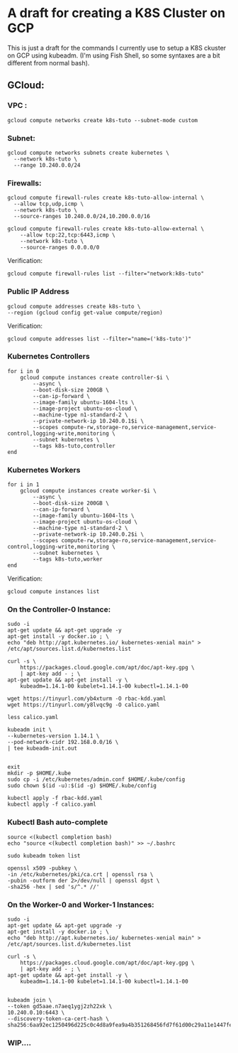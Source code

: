 # A draft for creating a K8S Cluster on GCP

This is just a draft for the commands I currently use to setup a K8S ckuster on GCP using kubeadm.
(I'm using Fish Shell, so some syntaxes are a bit different from normal bash).

## GCloud:

### VPC : 
	gcloud compute networks create k8s-tuto --subnet-mode custom

### Subnet:
	gcloud compute networks subnets create kubernetes \
      --network k8s-tuto \
      --range 10.240.0.0/24

### Firewalls:
	gcloud compute firewall-rules create k8s-tuto-allow-internal \
      --allow tcp,udp,icmp \
      --network k8s-tuto \
      --source-ranges 10.240.0.0/24,10.200.0.0/16

    gcloud compute firewall-rules create k8s-tuto-allow-external \
        --allow tcp:22,tcp:6443,icmp \
        --network k8s-tuto \
        --source-ranges 0.0.0.0/0

Verification:

    gcloud compute firewall-rules list --filter="network:k8s-tuto"

### Public IP Address
	gcloud compute addresses create k8s-tuto \
    --region (gcloud config get-value compute/region)

Verification:

    gcloud compute addresses list --filter="name=('k8s-tuto')"

### Kubernetes Controllers
    for i in 0
        gcloud compute instances create controller-$i \
            --async \
            --boot-disk-size 200GB \
            --can-ip-forward \
            --image-family ubuntu-1604-lts \
            --image-project ubuntu-os-cloud \
            --machine-type n1-standard-2 \
            --private-network-ip 10.240.0.1$i \
            --scopes compute-rw,storage-ro,service-management,service-control,logging-write,monitoring \
            --subnet kubernetes \
            --tags k8s-tuto,controller
    end

### Kubernetes Workers
    for i in 1
        gcloud compute instances create worker-$i \
            --async \
            --boot-disk-size 200GB \
            --can-ip-forward \
            --image-family ubuntu-1604-lts \
            --image-project ubuntu-os-cloud \
            --machine-type n1-standard-2 \
            --private-network-ip 10.240.0.2$i \
            --scopes compute-rw,storage-ro,service-management,service-control,logging-write,monitoring \
            --subnet kubernetes \
            --tags k8s-tuto,worker
    end

Verification:

    gcloud compute instances list

### On the Controller-0 Instance:
    sudo -i
    apt-get update && apt-get upgrade -y
    apt-get install -y docker.io ; \
    echo "deb http://apt.kubernetes.io/ kubernetes-xenial main" > /etc/apt/sources.list.d/kubernetes.list

    curl -s \
        https://packages.cloud.google.com/apt/doc/apt-key.gpg \
        | apt-key add - ; \
    apt-get update && apt-get install -y \
        kubeadm=1.14.1-00 kubelet=1.14.1-00 kubectl=1.14.1-00

    wget https://tinyurl.com/yb4xturm -O rbac-kdd.yaml
    wget https://tinyurl.com/y8lvqc9g -O calico.yaml

    less calico.yaml

    kubeadm init \
    --kubernetes-version 1.14.1 \
    --pod-network-cidr 192.168.0.0/16 \
    | tee kubeadm-init.out


    exit
    mkdir -p $HOME/.kube
    sudo cp -i /etc/kubernetes/admin.conf $HOME/.kube/config
    sudo chown $(id -u):$(id -g) $HOME/.kube/config

    kubectl apply -f rbac-kdd.yaml
    kubectl apply -f calico.yaml

### Kubectl Bash auto-complete
    source <(kubectl completion bash)
    echo "source <(kubectl completion bash)" >> ~/.bashrc

    sudo kubeadm token list

    openssl x509 -pubkey \
    -in /etc/kubernetes/pki/ca.crt | openssl rsa \
    -pubin -outform der 2>/dev/null | openssl dgst \
    -sha256 -hex | sed 's/^.* //'

### On the Worker-0 and Worker-1 Instances:
    sudo -i
    apt-get update && apt-get upgrade -y
    apt-get install -y docker.io ; \
    echo "deb http://apt.kubernetes.io/ kubernetes-xenial main" > /etc/apt/sources.list.d/kubernetes.list

    curl -s \
        https://packages.cloud.google.com/apt/doc/apt-key.gpg \
        | apt-key add - ; \
    apt-get update && apt-get install -y \
        kubeadm=1.14.1-00 kubelet=1.14.1-00 kubectl=1.14.1-00

        
    kubeadm join \
    --token gd5aae.n7aeq1ygj2zh22xk \
    10.240.0.10:6443 \
    --discovery-token-ca-cert-hash \
    sha256:6aa92ec1250496d225c0c4d8a9fea9a4b351268456fd7f61d00c29a11e1447fe

### WIP....
